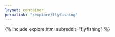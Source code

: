 ```yaml
---
layout: container
permalink: "/explore/flyfishing"
---
```


<link rel="stylesheet" type="text/css" href="/static/css/explore.css">
{% include explore.html subreddit="flyfishing" %}
